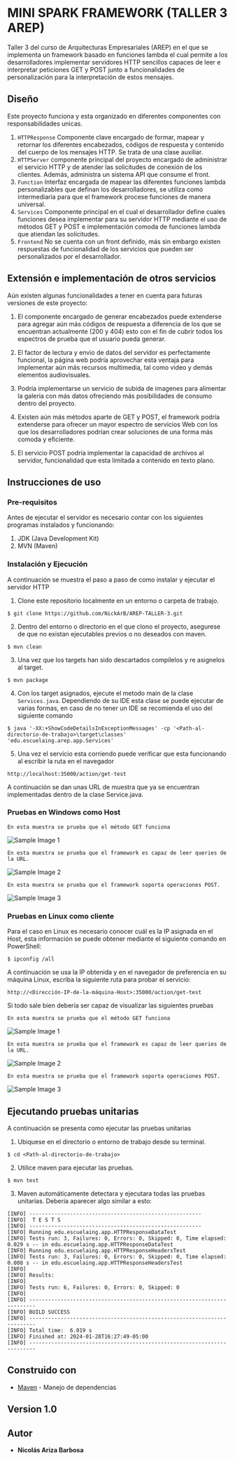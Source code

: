 # MINI SPARK FRAMEWORK (TALLER 3 AREP)

Taller 3 del curso de Arquitecturas Empresariales (AREP) en el que se implementa un framework basado en funciones lambda el cual permite a los desarrolladores implementar servidores HTTP sencillos capaces de leer e interpretar peticiones GET y POST junto a funcionalidades de personalización para la interpretación de estos mensajes.

## Diseño
Este proyecto funciona y esta organizado en diferentes componentes con responsabilidades unicas.

1. `HTTPResponse` Componente clave encargado de formar, mapear y retornar los diferentes encabezados, códigos de respuesta y contenido del cuerpo de los mensajes HTTP. Se trata de una clase auxiliar.
2. `HTTPServer` componente principal del proyecto encargado de administrar el servicio HTTP y de atender las solicitudes de conexión de los clientes. Además, administra un sistema API que consume el front.
3. `Function` Interfaz encargada de mapear las diferentes funciones lambda personalizables que definan los desarrolladores, se utiliza como intermediaria para que el framework procese funciones de manera universal.
4. `Services` Componente principal en el cual el desarrollador define cuales funciones desea implementar para su servidor HTTP mediante el uso de métodos GET y POST e implementación comoda de funciones lambda que atiendan las solicitudes.
5. `Frontend` No se cuenta con un front definido, más sin embargo existen respuestas de funcionalidad de los servicios que pueden ser personalizados por el desarrollador.

## Extensión e implementación de otros servicios

Aún existen algunas funcionalidades a tener en cuenta para futuras versiones de este proyecto:

1. El componente encargado de generar encabezados puede extenderse para agregar aún más códigos de respuesta a diferencia de los que se encuentran actualmente (200 y 404) esto con el fin de cubrir todos los espectros de prueba que el usuario pueda generar.

2. El factor de lectura y envio de datos del servidor es perfectamente funcional, la página web podría aprovechar esta ventaja para implementar aún más recursos multimedia, tal como video y demás elementos audiovisuales.

3. Podría implementarse un servicio de subida de imagenes para alimentar la galeria con más datos ofreciendo más posibilidades de consumo dentro del proyecto.

4. Existen aún más métodos aparte de GET y POST, el framework podría extenderse para ofrecer un mayor espectro de servicios Web con los que los desarrolladores podrían crear soluciones de una forma más comoda y eficiente.

5. El servicio POST podría implementar la capacidad de archivos al servidor, funcionalidad que esta limitada a contenido en texto plano.

## Instrucciones de uso

### Pre-requisitos

Antes de ejecutar el servidor es necesario contar con los siguientes programas instalados y funcionando:

1. JDK (Java Development Kit)
2. MVN (Maven)

### Instalación y Ejecución

A continuación se muestra el paso a paso de como instalar y ejecutar el servidor HTTP

1. Clone este repositorio localmente en un entorno o carpeta de trabajo.

```
$ git clone https://github.com/NickArB/AREP-TALLER-3.git
```

2. Dentro del entorno o directorio en el que clono el proyecto, asegurese de que no existan ejecutables previos o no deseados con maven.

```
$ mvn clean
```
3. Una vez que los targets han sido descartados compilelos y re asignelos al target.
```
$ mvn package
```
4. Con los target asignados, ejecute el metodo main de la clase `Services.java`. Dependiendo de su IDE esta clase se puede ejecutar de varias formas, en caso de no tener un IDE se recomienda el uso del siguiente comando
```
$ java '-XX:+ShowCodeDetailsInExceptionMessages' -cp '<Path-al-directorio-de-trabajo>\target\classes' 'edu.escuelaing.arep.app.Services'
```
5. Una vez el servicio esta corriendo puede verificar que esta funcionando al escribir la ruta en el navegador
```
http://localhost:35000/action/get-test
```
A continuación se dan unas URL de muestra que ya se encuentran implementadas dentro de la clase Service.java.

### Pruebas en Windows como Host
```
En esta muestra se prueba que el método GET funciona
```
![Sample Image 1](images/sample1.png)
```
En esta muestra se prueba que el framework es capaz de leer queries de la URL.
```
![Sample Image 2](images/sample2.png)
```
En esta muestra se prueba que el framework soporta operaciones POST.
```
![Sample Image 3](images/sample3.png)

### Pruebas en Linux como cliente

Para el caso en Linux es necesario conocer cuál es la IP asignada en el Host, esta información se puede obtener mediante el siguiente comando en PowerShell:

```
$ ipconfig /all
```
A continuación se usa la IP obtenida y en el navegador de preferencia en su máquina Linux, escriba la siguiente ruta para probar el servicio:
```
http://<Dirección-IP-de-la-máquina-Host>:35000/action/get-test
```
Si todo sale bien debería ser capaz de visualizar las siguientes pruebas
```
En esta muestra se prueba que el método GET funciona
```
![Sample Image 1](images/sample4.png)
```
En esta muestra se prueba que el framework es capaz de leer queries de la URL.
```
![Sample Image 2](images/sample5.png)
```
En esta muestra se prueba que el framework soporta operaciones POST.
```
![Sample Image 3](images/sample6.png)

## Ejecutando pruebas unitarias

A continuación se presenta como ejecutar las pruebas unitarias
1. Ubiquese en el directorio o entorno de trabajo desde su terminal.
```
$ cd <Path-al-directorio-de-trabajo>
```
2. Utilice maven para ejecutar las pruebas.
```
$ mvn test
```
3. Maven automáticamente detectara y ejecutara todas las pruebas unitarias. Debería aparecer algo similar a esto:
```
[INFO] -------------------------------------------------------
[INFO]  T E S T S
[INFO] -------------------------------------------------------
[INFO] Running edu.escuelaing.app.HTTPResponseDataTest
[INFO] Tests run: 3, Failures: 0, Errors: 0, Skipped: 0, Time elapsed: 0.029 s -- in edu.escuelaing.app.HTTPResponseDataTest
[INFO] Running edu.escuelaing.app.HTTPResponseHeadersTest
[INFO] Tests run: 3, Failures: 0, Errors: 0, Skipped: 0, Time elapsed: 0.008 s -- in edu.escuelaing.app.HTTPResponseHeadersTest
[INFO]
[INFO] Results:
[INFO]
[INFO] Tests run: 6, Failures: 0, Errors: 0, Skipped: 0
[INFO]
[INFO] ------------------------------------------------------------------------
[INFO] BUILD SUCCESS
[INFO] ------------------------------------------------------------------------
[INFO] Total time:  6.019 s
[INFO] Finished at: 2024-01-28T16:27:49-05:00
[INFO] ------------------------------------------------------------------------
``` 

## Construido con

* [Maven](https://maven.apache.org/) - Manejo de dependencias

## Version 1.0

## Autor

* **Nicolás Ariza Barbosa**

<!-- javadoc -d doc -sourcepath src/main/java -subpackages edu.escuelaing.app.taller -->
